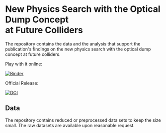 # New Physics Search with the Optical Dump Concept <br /> at Future Colliders

The repository contains the data and the analysis that support the publication's findings on the new physics search with the optical dump concept at future colliders. 


Play with it online:

[![Binder](https://mybinder.org/badge_logo.svg)](https://mybinder.org/v2/gh/ivoschulthess/futureCollider_npod/HEAD?labpath=analysis.ipynb)


Official Release:

[![DOI](https://zenodo.org/badge/doi/10.5281/zenodo.15092184.svg)](https://doi.org/10.5281/zenodo.15092184)


## Data

The repository contains reduced or preprocessed data sets to keep the size small. The raw datasets are available upon reasonable request. 
